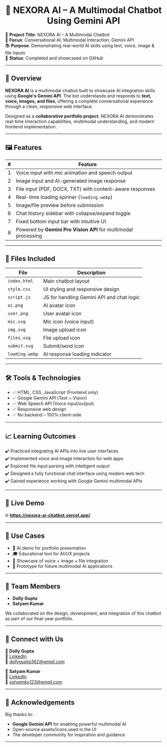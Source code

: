 <h1 align="center"> 🤖 NEXORA AI – A Multimodal Chatbot Using Gemini API </h1>

🚀 **Project Title**: NEXORA AI – A Multimodal Chatbot  
🧠 **Focus**: Conversational AI, Multimodal Interaction, Gemini API  
📚 **Purpose**: Demonstrating real-world AI skills using text, voice, image & file inputs  
🎯 **Status**: Completed and showcased on GitHub

---

## 📌 Overview

**NEXORA AI** is a multimodal chatbot built to showcase AI integration skills using **Google's Gemini API**. The bot understands and responds to **text, voice, images, and files**, offering a complete conversational experience through a clean, responsive web interface.

Designed as a **collaborative portfolio project**, NEXORA AI demonstrates real-time interaction capabilities, multimodal understanding, and modern frontend implementation.

---

## 🖼️ Features

| # | Feature |
|--:|---------|
| 1 | Voice input with mic animation and speech output |
| 2 | Image input and AI-generated image response |
| 3 | File input (PDF, DOCX, TXT) with content-aware responses |
| 4 | Real-time loading spinner (`loading.webp`) |
| 5 | Image/file preview before submission |
| 6 | Chat history sidebar with collapse/expand toggle |
| 7 | Fixed bottom input bar with intuitive UI |
| 8 | Powered by **Gemini Pro Vision API** for multimodal processing

---

## 📁 Files Included

| File | Description |
|------|-------------|
| `index.html` | Main chatbot layout |
| `style.css` | UI styling and responsive design |
| `script.js` | JS for handling Gemini API and chat logic |
| `ai.png` | AI avatar icon |
| `user.png` | User avatar icon |
| `mic.svg` | Mic icon (voice input) |
| `img.svg` | Image upload icon |
| `files.svg` | File upload icon |
| `submit.svg` | Submit/send icon |
| `loading.webp` | AI response loading indicator

---

## 🛠 Tools & Technologies

- ✅ HTML, CSS, JavaScript (Frontend only)
- ✅ Google Gemini API (Text + Vision)
- ✅ Web Speech API (Voice input/output)
- ✅ Responsive web design
- ✅ No backend – 100% client-side

---

## 📈 Learning Outcomes

✔️ Practiced integrating AI APIs into live user interfaces  
✔️ Implemented voice and image interaction for web apps  
✔️ Explored file input parsing with intelligent output  
✔️ Designed a fully functional chat interface using modern web tech  
✔️ Gained experience working with Google Gemini multimodal APIs

---

## 🔗 Live Demo

🌐 **https://nexora-ai-chatbot.vercel.app/**

---

## 📂 Use Cases

- 🤖 AI demo for portfolio presentation  
- 🎓 Educational tool for AI/UX projects  
- 💼 Showcase of voice + image + file integration  
- 🧪 Prototype for future multimodal AI applications

---

## 👥 Team Members

- **Dolly Gupta**
- **Satyam Kumar**  

We collaborated on the design, development, and integration of this chatbot as part of our final-year portfolio.

---

## 🔗 Connect with Us

👤 **Dolly Gupta**  
🔗 [LinkedIn](https://www.linkedin.com/in/dolly-gupta-3b54b8229)    
📧 *dollygupta362@gmail.com*

👤 **Satyam Kumar**  
🔗 [LinkedIn](https://www.linkedin.com/in/satyam-kumar-5a229222b)  
📧 *satyamkv123@gmail.com*  


---

## 🌟 Acknowledgements

Big thanks to:
- **Google Gemini API** for enabling powerful multimodal AI  
- Open-source assets/icons used in the UI  
- The developer community for inspiration and guidance

---
